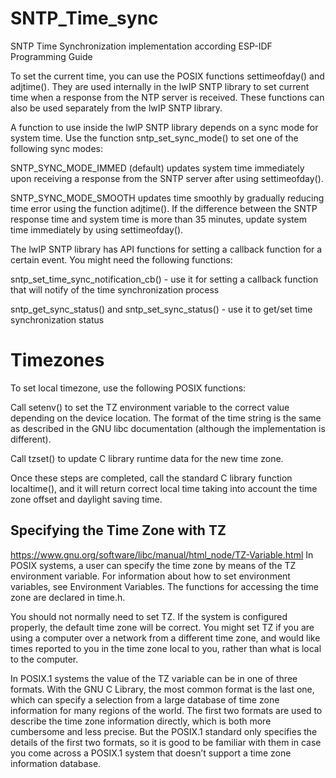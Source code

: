 # SNTP_Time_sync
SNTP Time Synchronization implementation according ESP-IDF Programming Guide

To set the current time, you can use the POSIX functions settimeofday() and adjtime(). They are used internally in the lwIP SNTP library to set current time when a response from the NTP server is received. These functions can also be used separately from the lwIP SNTP library.

A function to use inside the lwIP SNTP library depends on a sync mode for system time. Use the function sntp_set_sync_mode() to set one of the following sync modes:

SNTP_SYNC_MODE_IMMED (default) updates system time immediately upon receiving a response from the SNTP server after using settimeofday().

SNTP_SYNC_MODE_SMOOTH updates time smoothly by gradually reducing time error using the function adjtime(). If the difference between the SNTP response time and system time is more than 35 minutes, update system time immediately by using settimeofday().

The lwIP SNTP library has API functions for setting a callback function for a certain event. You might need the following functions:

sntp_set_time_sync_notification_cb() - use it for setting a callback function that will notify of the time synchronization process

sntp_get_sync_status() and sntp_set_sync_status() - use it to get/set time synchronization status

# Timezones
To set local timezone, use the following POSIX functions:

Call setenv() to set the TZ environment variable to the correct value depending on the device location. The format of the time string is the same as described in the GNU libc documentation (although the implementation is different).

Call tzset() to update C library runtime data for the new time zone.

Once these steps are completed, call the standard C library function localtime(), and it will return correct local time taking into account the time zone offset and daylight saving time.

## Specifying the Time Zone with TZ
https://www.gnu.org/software/libc/manual/html_node/TZ-Variable.html
In POSIX systems, a user can specify the time zone by means of the TZ environment variable. For information about how to set environment variables, see Environment Variables. The functions for accessing the time zone are declared in time.h.

You should not normally need to set TZ. If the system is configured properly, the default time zone will be correct. You might set TZ if you are using a computer over a network from a different time zone, and would like times reported to you in the time zone local to you, rather than what is local to the computer.

In POSIX.1 systems the value of the TZ variable can be in one of three formats. With the GNU C Library, the most common format is the last one, which can specify a selection from a large database of time zone information for many regions of the world. The first two formats are used to describe the time zone information directly, which is both more cumbersome and less precise. But the POSIX.1 standard only specifies the details of the first two formats, so it is good to be familiar with them in case you come across a POSIX.1 system that doesn’t support a time zone information database.
